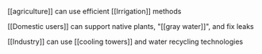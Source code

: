 [[agriculture]] can use efficient [[Irrigation]] methods

[[Domestic users]] can support native plants, "[[gray water]]", and fix leaks

[[Industry]] can use [[cooling towers]] and water recycling technologies